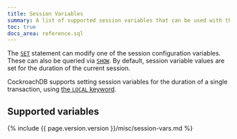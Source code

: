 ```yaml
---
title: Session Variables
summary: A list of supported session variables that can be used with the SET statement to modify the current configuration of the client session.
toc: true
docs_area: reference.sql
---
```


The [`SET`](set-vars.html) statement can modify one of the session configuration variables. These can also be queried via [`SHOW`](show-vars.html). By default, session variable values are set for the duration of the current session.

CockroachDB supports setting session variables for the duration of a single transaction, using [the `LOCAL` keyword](set-vars.html#set-local).

## Supported variables

{% include {{ page.version.version }}/misc/session-vars.md %}